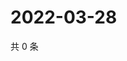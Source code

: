 # 2022-03-28

共 0 条

<!-- BEGIN WEIBO -->
<!-- 最后更新时间 Mon Mar 28 2022 01:12:36 GMT+0800 (China Standard Time) -->

<!-- END WEIBO -->
